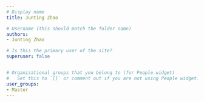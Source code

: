 ```yaml
---
# Display name
title: Junting Zhao

# Username (this should match the folder name)
authors:
- Junting Zhao

# Is this the primary user of the site?
superuser: false


# Organizational groups that you belong to (for People widget)
#   Set this to `[]` or comment out if you are not using People widget.
user_groups:
- Master
---
```


